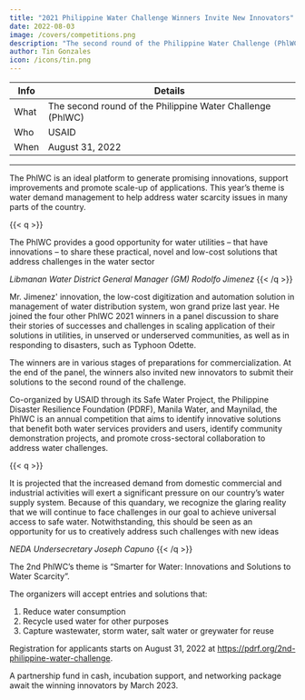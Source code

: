 ```yaml
---
title: "2021 Philippine Water Challenge Winners Invite New Innovators"
date: 2022-08-03
image: /covers/competitions.png
description: "The second round of the Philippine Water Challenge (PhlWC) starts in August 31, 2022.  It is an ideal platform to generate promising innovations"
author: Tin Gonzales
icon: /icons/tin.png
---
```



<!-- Wednesday, August 3, 2022 -->

<!-- Pasig City, August 3, 2022 —  -->

Info | Details 
--- | ---
What | The second round of the Philippine Water Challenge (PhlWC)
Who | USAID
When | August 31, 2022

---


The PhlWC is an ideal platform to generate promising innovations, support improvements and promote scale-up of applications.  This year’s theme is water demand management to help address water scarcity issues in many parts of the country.

{{< q >}}
<p>The PhlWC provides a good opportunity for water utilities – that have innovations – to share these practical, novel and low-cost solutions that address challenges in the water sector</p> 
<cite>Libmanan Water District General Manager (GM) Rodolfo Jimenez</cite>
{{< /q >}}

Mr. Jimenez' innovation, the low-cost digitization and automation solution in management of water distribution system, won grand prize last year. He joined the four other PhlWC 2021 winners in a panel discussion to share their stories of successes and challenges in scaling application of their solutions in utilities, in unserved or underserved communities, as well as in responding to disasters, such as Typhoon Odette.

The winners are in various stages of preparations for commercialization. At the end of the panel, the winners also invited new innovators to submit their solutions to the second round of the challenge.

Co-organized by USAID through its Safe Water Project, the Philippine Disaster Resilience Foundation (PDRF), Manila Water, and Maynilad, the PhlWC is an annual competition that aims to identify innovative solutions that benefit both water services providers and users, identify community demonstration projects, and promote cross-sectoral collaboration to address water challenges.



{{< q >}}
<p>It is projected that the increased demand from domestic commercial and industrial activities will exert a significant pressure on our country’s water supply system. Because of this quandary, we recognize the glaring reality that we will continue to face challenges in our goal to achieve universal access to safe water. Notwithstanding, this should be seen as an opportunity for us to creatively address such challenges with new ideas</p>
<cite>NEDA Undersecretary Joseph Capuno</cite>
{{< /q >}}


The 2nd PhlWC’s theme is  “Smarter for Water: Innovations and Solutions to Water Scarcity”. 

The organizers will accept entries and solutions that:

1. Reduce water consumption
2. Recycle used water for other purposes
3. Capture wastewater, storm water, salt water or greywater for reuse


Registration for applicants starts on August 31, 2022 at https://pdrf.org/2nd-philippine-water-challenge. 

A partnership fund in cash, incubation support, and networking package await the winning innovators by March 2023.


